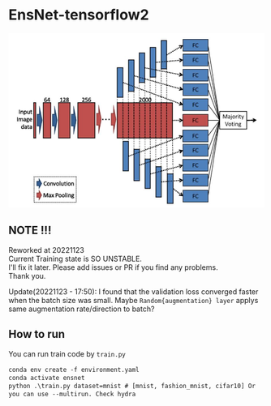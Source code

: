# EnsNet-tensorflow2

![model](https://github.com/dslisleedh/EnsNet-tensorflow2/blob/main/model.JPG)

## NOTE !!! 
Reworked at 20221123  
Current Training state is SO UNSTABLE.  
I'll fix it later. Please add issues or PR if you find any problems.  
Thank you.  

Update(20221123 - 17:50): I found that the validation loss converged faster when the batch size was small. Maybe `Random{augmentation} layer` applys same augmentation rate/direction to batch? 

## How to run

You can run train code by `train.py`  


    conda env create -f environment.yaml
    conda activate ensnet
    python .\train.py dataset=mnist # [mnist, fashion_mnist, cifar10] Or you can use --multirun. Check hydra
    
